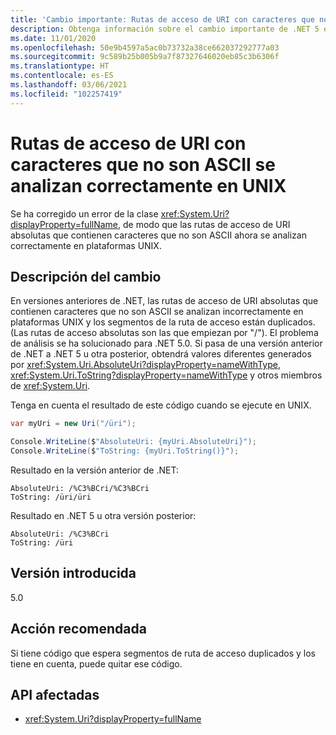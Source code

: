 ```yaml
---
title: 'Cambio importante: Rutas de acceso de URI con caracteres que no son ASCII se analizan correctamente en UNIX'
description: Obtenga información sobre el cambio importante de .NET 5 en las bibliotecas básicas de .NET donde las rutas de acceso de URI absolutas que contienen caracteres que no son ASCII ahora se analizan correctamente en plataformas Unix.
ms.date: 11/01/2020
ms.openlocfilehash: 50e9b4597a5ac0b73732a38ce662037292777a03
ms.sourcegitcommit: 9c589b25b005b9a7f87327646020eb85c3b6306f
ms.translationtype: HT
ms.contentlocale: es-ES
ms.lasthandoff: 03/06/2021
ms.locfileid: "102257419"
---
```

# <a name="uri-paths-with-non-ascii-characters-parse-correctly-on-unix"></a>Rutas de acceso de URI con caracteres que no son ASCII se analizan correctamente en UNIX

Se ha corregido un error de la clase <xref:System.Uri?displayProperty=fullName>, de modo que las rutas de acceso de URI absolutas que contienen caracteres que no son ASCII ahora se analizan correctamente en plataformas UNIX.

## <a name="change-description"></a>Descripción del cambio

En versiones anteriores de .NET, las rutas de acceso de URI absolutas que contienen caracteres que no son ASCII se analizan incorrectamente en plataformas UNIX y los segmentos de la ruta de acceso están duplicados. (Las rutas de acceso absolutas son las que empiezan por "/"). El problema de análisis se ha solucionado para .NET 5.0. Si pasa de una versión anterior de .NET a .NET 5 u otra posterior, obtendrá valores diferentes generados por <xref:System.Uri.AbsoluteUri?displayProperty=nameWithType>, <xref:System.Uri.ToString?displayProperty=nameWithType> y otros miembros de <xref:System.Uri>.

Tenga en cuenta el resultado de este código cuando se ejecute en UNIX.

```csharp
var myUri = new Uri("/üri");

Console.WriteLine($"AbsoluteUri: {myUri.AbsoluteUri}");
Console.WriteLine($"ToString: {myUri.ToString()}");
```

Resultado en la versión anterior de .NET:

```text
AbsoluteUri: /%C3%BCri/%C3%BCri
ToString: /üri/üri
```

Resultado en .NET 5 u otra versión posterior:

```text
AbsoluteUri: /%C3%BCri
ToString: /üri
```

## <a name="version-introduced"></a>Versión introducida

5.0

## <a name="recommended-action"></a>Acción recomendada

Si tiene código que espera segmentos de ruta de acceso duplicados y los tiene en cuenta, puede quitar ese código.

## <a name="affected-apis"></a>API afectadas

- <xref:System.Uri?displayProperty=fullName>

<!--

### Category

Core .NET libraries

### Affected APIs

- `T:System.Uri`

-->
